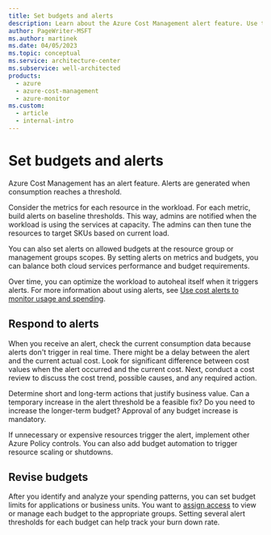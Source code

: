 ```yaml
---
title: Set budgets and alerts
description: Learn about the Azure Cost Management alert feature. Use this feature to generate alerts when consumption reaches a threshold.
author: PageWriter-MSFT
ms.author: martinek
ms.date: 04/05/2023
ms.topic: conceptual
ms.service: architecture-center
ms.subservice: well-architected
products:
  - azure
  - azure-cost-management
  - azure-monitor
ms.custom:
  - article
  - internal-intro
---
```


# Set budgets and alerts

Azure Cost Management has an alert feature. Alerts are generated when consumption reaches a threshold.

Consider the metrics for each resource in the workload. For each metric, build alerts on baseline thresholds. This way, admins are notified when the workload is using the services at capacity. The admins can then tune the resources to target SKUs based on current load.

You can also set alerts on allowed budgets at the resource group or management groups scopes. By setting alerts on metrics and budgets, you can balance both cloud services performance and budget requirements.

Over time, you can optimize the workload to autoheal itself when it triggers alerts. For more information about using alerts, see [Use cost alerts to monitor usage and spending](/azure/cost-management-billing/costs/cost-mgt-alerts-monitor-usage-spending).

## Respond to alerts
When you receive an alert, check the current consumption data because alerts don't trigger in real time. There might be a delay between the alert and the current actual cost. Look for significant difference between cost values when the alert occurred and the current cost. Next, conduct a cost review to discuss the cost trend, possible causes, and any required action.

Determine short and long-term actions that justify business value. Can a temporary increase in the alert threshold be a feasible fix? Do you need to increase the longer-term budget? Approval of any budget increase is mandatory.

If unnecessary or expensive resources trigger the alert, implement other Azure Policy controls. You can also add budget automation to trigger resource scaling or shutdowns.

## Revise budgets

After you identify and analyze your spending patterns, you can set budget limits for applications or business units. You want to [assign access](/azure/cost-management/assign-access-acm-data) to view or manage each budget to the appropriate groups. Setting several alert thresholds for each budget can help track your burn down rate.
